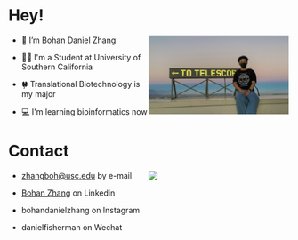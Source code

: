 # Hey!

<img align="right" width="50%" src="https://github.com/DZBohan/DZBohan/blob/main/Photo.jpeg?raw=true">


-  👋 I’m Bohan Daniel Zhang

-  👨‍🎓 I'm a Student at University of Southern California

-  🍀 Translational Biotechnology is my major

-  💻 I'm learning bioinformatics now

# Contact

<img align="right" width="50%" src="https://github-readme-stats.vercel.app/api?username=DZBohan&show_icons=true&theme=dracula&hide=stars,issuesa">

- zhangboh@usc.edu by e-mail

- [Bohan Zhang](https://www.linkedin.com/in/bohan-zhang-a99137217/) on Linkedin 

- bohandanielzhang on Instagram

- danielfisherman on Wechat
